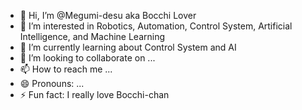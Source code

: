- 👋 Hi, I’m @Megumi-desu aka Bocchi Lover
- 👀 I’m interested in Robotics, Automation, Control System, Artificial Intelligence, and Machine Learning
- 🌱 I’m currently learning about Control System and AI
- 💞️ I’m looking to collaborate on ...
- 📫 How to reach me ...
- 😄 Pronouns: ...
- ⚡ Fun fact: I really love Bocchi-chan

<!---
Megumi-desu/Megumi-desu is a ✨ special ✨ repository because its `README.md` (this file) appears on your GitHub profile.
You can click the Preview link to take a look at your changes.
--->

